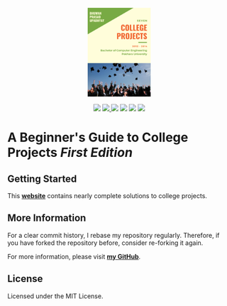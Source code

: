 <p align="center">
  <a href="https://bhuwanupadhyay.github.io/college-projects/"><img src="./docs/assets/cover.png" height="200" title="College Projects" alt="College Projects"></a>
</p>

<p align="center">
  <img src="https://img.shields.io/badge/completion-1%25-blue.svg" />
  <a href="https://github.com/BhuwanUpadhyay/college-projects/graphs/contributors" alt="Contributors">
    <img src="https://img.shields.io/github/contributors/BhuwanUpadhyay/college-projects.svg" />
  </a>
  <img src="https://img.shields.io/badge/made%20with-Markdown-1f425f.svg" />
  <img src="https://img.shields.io/badge/made%20with-KaTeX-1f425f.svg" />
  <img src="https://img.shields.io/badge/PRs-welcome-1abc9c.svg" />
  <a href="https://github.com/BhuwanUpadhyay/college-projects/blob/master/LICENSE" alt="License">
    <img src="https://img.shields.io/github/license/BhuwanUpadhyay/college-projects.svg" />
  </a>
</p>

# A Beginner's Guide to **College Projects** _First Edition_

## Getting Started

This **[website](https://bhuwanupadhyay.github.io/college-projects/)** contains nearly complete solutions to college projects.

## More Information

For a clear commit history, I rebase my repository regularly. Therefore, if you have forked the repository before, consider re-forking it again.

For more information, please visit [**my GitHub**](https://github.com/BhuwanUpadhyay).

## License

Licensed under the MIT License.